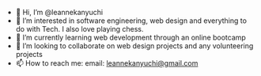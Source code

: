 - 👋 Hi, I’m @leannekanyuchi
- 👀 I’m interested in software engineering, web design and everything to do with Tech. I also love playing chess.
- 🌱 I’m currently learning web development through an online bootcamp
- 💞️ I’m looking to collaborate on web design projects and any volunteering projects
- 📫 How to reach me: email: leannekanyuchi@gmail.com

<!---
leannekanyuchi/leannekanyuchi is a ✨ special ✨ repository because its `README.md` (this file) appears on your GitHub profile.
You can click the Preview link to take a look at your changes.
--->
